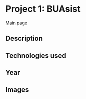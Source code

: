 # Project 1: BUAsist

[Main page](https://camilovillam.github.io/)

## Description

## Technologies used

## Year

## Images
